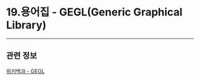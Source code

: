 # 19.용어집 - GEGL(Generic Graphical Library)

***

## 관련 정보

[위키백과 - GEGL](https://ko.wikipedia.org/wiki/GEGL)